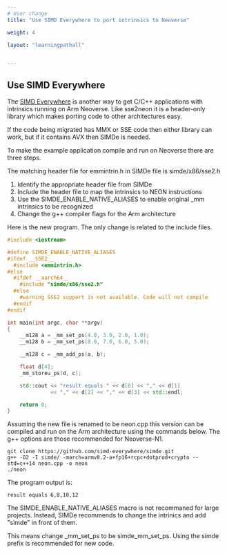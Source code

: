```yaml
---
# User change
title: "Use SIMD Everywhere to port intrinsics to Neoverse"

weight: 4

layout: "learningpathall"


---
```


## Use SIMD Everywhere

The [SIMD Everywhere](https://github.com/simd-everywhere/simde) is another way to get C/C++ applications with intrinsics running on Arm Neoverse. Like sse2neon it is a header-only library which makes porting code to other architectures easy. 

If the code being migrated has MMX or SSE code then either library can work, but if it contains AVX then SIMDe is needed. 

To make the example application compile and run on Neoverse there are three steps.

The matching header file for emmintrin.h in SIMDe file is simde/x86/sse2.h

1. Identify the appropriate header file from SIMDe 
2. Include the header file to map the intrinsics to NEON instructions 
3. Use the SIMDE_ENABLE_NATIVE_ALIASES to enable original _mm intrinsics to be recognized
4. Change the g++ compiler flags for the Arm architecture

Here is the new program. The only change is related to the include files.

```cpp
#include <iostream>

#define SIMDE_ENABLE_NATIVE_ALIASES
#ifdef __SSE2__
  #include <emmintrin.h>
#else
  #ifdef __aarch64__
    #include "simde/x86/sse2.h"
  #else
    #warning SSE2 support is not available. Code will not compile
  #endif
#endif

int main(int argc, char **argv)
{
    __m128 a = _mm_set_ps(4.0, 3.0, 2.0, 1.0);
    __m128 b = _mm_set_ps(8.0, 7.0, 6.0, 5.0);

    __m128 c = _mm_add_ps(a, b);

    float d[4];
    _mm_storeu_ps(d, c);

    std::cout << "result equals " << d[0] << "," << d[1]
              << "," << d[2] << "," << d[3] << std::endl;

    return 0;
}

```

Assuming the new file is renamed to be neon.cpp this version can be compiled and run on the Arm architecture using the commands below. The g++ options are those recommended for Neoverse-N1.

```console
git clone https://github.com/simd-everywhere/simde.git
g++ -O2 -I simde/ -march=armv8.2-a+fp16+rcpc+dotprod+crypto --std=c++14 neon.cpp -o neon
./neon
```
The program output is:

```console
result equals 6,8,10,12
```

The SIMDE_ENABLE_NATIVE_ALIASES macro is not recommaned for large projects. Instead, SIMDe recommends to change the intrinics and add "simde" in front of them.

This means change _mm_set_ps to be simde_mm_set_ps. Using the simde prefix is recommended for new code.




